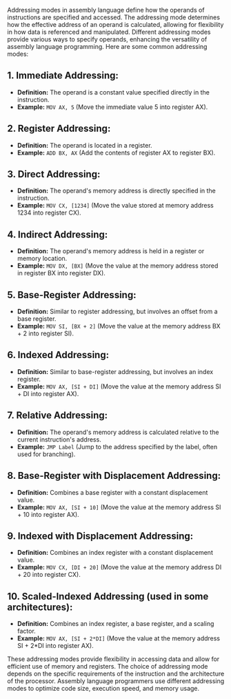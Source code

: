Addressing modes in assembly language define how the operands of instructions are specified and accessed. The addressing mode determines how the effective address of an operand is calculated, allowing for flexibility in how data is referenced and manipulated. Different addressing modes provide various ways to specify operands, enhancing the versatility of assembly language programming. Here are some common addressing modes:

## 1. **Immediate Addressing:**
   - **Definition:** The operand is a constant value specified directly in the instruction.
   - **Example:** `MOV AX, 5` (Move the immediate value 5 into register AX).

## 2. **Register Addressing:**
   - **Definition:** The operand is located in a register.
   - **Example:** `ADD BX, AX` (Add the contents of register AX to register BX).

## 3. **Direct Addressing:**
   - **Definition:** The operand's memory address is directly specified in the instruction.
   - **Example:** `MOV CX, [1234]` (Move the value stored at memory address 1234 into register CX).

## 4. **Indirect Addressing:**
   - **Definition:** The operand's memory address is held in a register or memory location.
   - **Example:** `MOV DX, [BX]` (Move the value at the memory address stored in register BX into register DX).

## 5. **Base-Register Addressing:**
   - **Definition:** Similar to register addressing, but involves an offset from a base register.
   - **Example:** `MOV SI, [BX + 2]` (Move the value at the memory address BX + 2 into register SI).

## 6. **Indexed Addressing:**
   - **Definition:** Similar to base-register addressing, but involves an index register.
   - **Example:** `MOV AX, [SI + DI]` (Move the value at the memory address SI + DI into register AX).

## 7. **Relative Addressing:**
   - **Definition:** The operand's memory address is calculated relative to the current instruction's address.
   - **Example:** `JMP Label` (Jump to the address specified by the label, often used for branching).

## 8. **Base-Register with Displacement Addressing:**
   - **Definition:** Combines a base register with a constant displacement value.
   - **Example:** `MOV AX, [SI + 10]` (Move the value at the memory address SI + 10 into register AX).

## 9. **Indexed with Displacement Addressing:**
   - **Definition:** Combines an index register with a constant displacement value.
   - **Example:** `MOV CX, [DI + 20]` (Move the value at the memory address DI + 20 into register CX).

## 10. **Scaled-Indexed Addressing (used in some architectures):**
   - **Definition:** Combines an index register, a base register, and a scaling factor.
   - **Example:** `MOV AX, [SI + 2*DI]` (Move the value at the memory address SI + 2*DI into register AX).

These addressing modes provide flexibility in accessing data and allow for efficient use of memory and registers. The choice of addressing mode depends on the specific requirements of the instruction and the architecture of the processor. Assembly language programmers use different addressing modes to optimize code size, execution speed, and memory usage.

